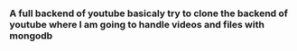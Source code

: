 ### A full backend of youtube basicaly try to clone the backend of youtube where I am going to handle videos and files with mongodb
